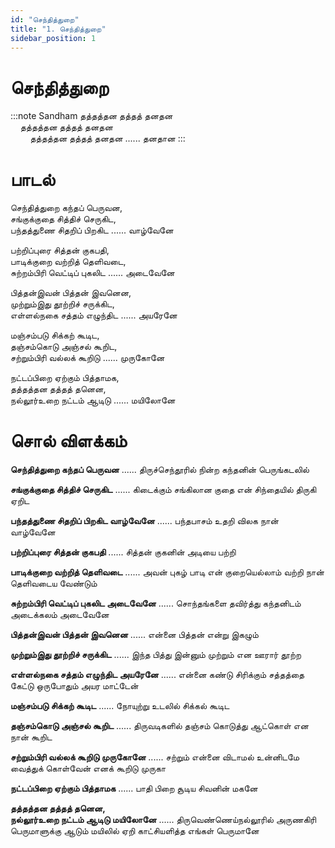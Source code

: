 ```yaml
---
id: "செந்தித்துறை"
title: "1. செந்தித்துறை"
sidebar_position: 1
---
```


# செந்தித்துறை

:::note Sandham
தத்தத்தன தத்தத் தனதன<br/>
&nbsp;&nbsp;&nbsp;&nbsp;தத்தத்தன தத்தத் தனதன<br/>
&nbsp;&nbsp;&nbsp;&nbsp;&nbsp;&nbsp;&nbsp;&nbsp;தத்தத்தன தத்தத் தனதன ...... தனதான
:::

# பாடல்

செந்தித்துறை கந்தப் பெருவன,<br/>
சங்குக்குதை சித்திச் செருகிட,<br/>
பந்தத்துணை சிதறிப் பிறகிட ...... வாழ்வேனே


பற்றிப்புரை சித்தன் குகபதி,<br/>
பாடிக்குறை வற்றித் தெளிவடை,<br/>
சுற்றம்பிரி வெட்டிப் புகலிட ...... அடைவேனே


பித்தன்இவன் பித்தன் இவனென,<br/>
முற்றும்இது தூற்றிச் சருக்கிட,<br/>
எள்ளல்நகை சத்தம் எழுந்திட ...... அயரேனே


மஞ்சம்படு சிக்கற் கூடிட,<br/>
தஞ்சம்கொடு அஞ்சல் கூறிட,<br/>
சற்றும்பிரி வல்லக் கூறிடு ...... முருகோனே


நட்டப்பிறை ஏற்கும் பித்தாமக,<br/>
தத்தத்தன தத்தத் தனென,<br/>
நல்லூர்உறை நட்டம் ஆடிடு ...... மயிலோனே

# சொல் விளக்கம்

**செந்தித்துறை கந்தப் பெருவன** ...... திருச்செந்தூரில் நின்ற கந்தனின் பெருங்கடலில்

**சங்குக்குதை சித்திச் செருகிட** ...... கிடைக்கும் சங்கிலான குதை என் சிந்தையில் திருகி ஏறிட

**பந்தத்துணை சிதறிப் பிறகிட வாழ்வேனே** ...... பந்தபாசம் உதறி விலக நான் வாழ்வேனே

**பற்றிப்புரை சித்தன் குகபதி** ...... சித்தன் குகனின் அடியை பற்றி

**பாடிக்குறை வற்றித் தெளிவடை** ...... அவன் புகழ் பாடி என் குறையெல்லாம் வற்றி நான் தெளிவடைய வேண்டும்

**சுற்றம்பிரி வெட்டிப் புகலிட அடைவேனே** ...... சொந்தங்களை தவிர்த்து கந்தனிடம் அடைக்கலம் அடைவேனே

**பித்தன்இவன் பித்தன் இவனென** ...... என்னை பித்தன் என்று இகழும்

**முற்றும்இது தூற்றிச் சருக்கிட** ...... இந்த பித்து இன்னும் முற்றும் என ஊரார் தூற்ற

**எள்ளல்நகை சத்தம் எழுந்திட அயரேனே** ...... என்னை கண்டு சிரிக்கும் சத்தத்தை கேட்டு ஒருபோதும் அயர மாட்டேன்

**மஞ்சம்படு சிக்கற் கூடிட** ...... நோயுற்று உடலில் சிக்கல் கூடிட

**தஞ்சம்கொடு அஞ்சல் கூறிட** ...... திருவடிகளில் தஞ்சம் கொடுத்து ஆட்கொள் என நான் கூறிட

**சற்றும்பிரி வல்லக் கூறிடு முருகோனே** ...... சற்றும் என்னை விடாமல் உன்னிடமே வைத்துக் கொள்வேன் எனக் கூறிடு முருகா

**நட்டப்பிறை ஏற்கும் பித்தாமக** ...... பாதி பிறை சூடிய சிவனின் மகனே

**தத்தத்தன தத்தத் தனென,<br/>நல்லூர்உறை நட்டம் ஆடிடு மயிலோனே** ...... திருவெண்ணெய்நல்லூரில் அருணகிரி பெருமாளுக்கு ஆடும் மயிலில் ஏறி காட்சியளித்த எங்கள் பெருமானே